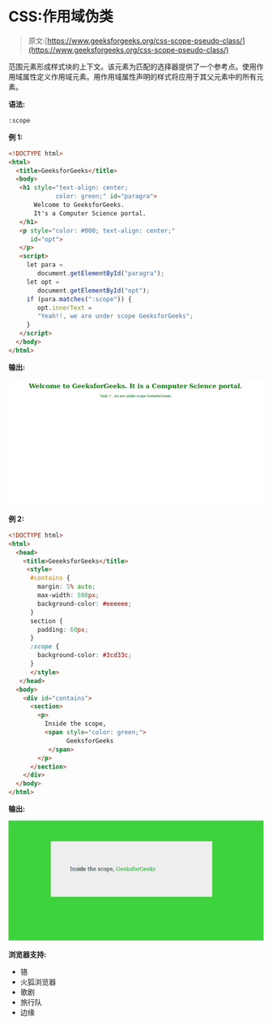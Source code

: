 # CSS:作用域伪类

> 原文:[https://www.geeksforgeeks.org/css-scope-pseudo-class/](https://www.geeksforgeeks.org/css-scope-pseudo-class/)

范围元素形成样式块的上下文。该元素为匹配的选择器提供了一个参考点。使用作用域属性定义作用域元素。用作用域属性声明的样式将应用于其父元素中的所有元素。

**语法:**

```html
:scope
```

**例 1:**

```html
<!DOCTYPE html>
<html>
  <title>GeeksforGeeks</title>
  <body>
   <h1 style="text-align: center;
             color: green;" id="paragra">
       Welcome to GeeksforGeeks. 
       It's a Computer Science portal.
   </h1>
   <p style="color: #000; text-align: center;" 
      id="opt">
   </p>
   <script>
     let para = 
        document.getElementById("paragra");
     let opt = 
        document.getElementById("opt");
     if (para.matches(":scope")) {
        opt.innerText = 
        "Yeah!!, we are under scope GeeksforGeeks";
     }
   </script>
  </body>
</html>
```

**输出:**

![](img/5d47e08945489e4a37c4fad59e85385c.png)

**例 2:**

```html
<!DOCTYPE html>
<html>
  <head>
    <title>GeeeksforGeeks</title>
     <style>
      #contains {
        margin: 5% auto;
        max-width: 500px;
        background-color: #eeeeee;
      }
      section {
        padding: 60px;
      }
      :scope {
        background-color: #3cd33c;
      }
      </style>
   </head>
  <body>
    <div id="contains">
      <section>
        <p>
          Inside the scope, 
          <span style="color: green;">
                GeeksforGeeks
           </span> 
        </p>
      </section>
    </div>
  </body>
</html>
```

**输出:**

![](img/3e51c79dc56d77c93a69e9a1f857da1b.png)

**浏览器支持:**

*   铬
*   火狐浏览器
*   歌剧
*   旅行队
*   边缘